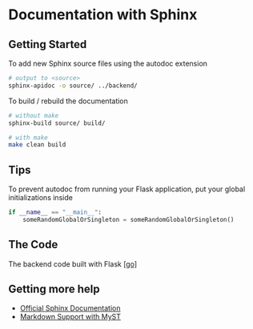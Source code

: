 # Documentation with Sphinx

## Getting Started
To add new Sphinx source files using the autodoc extension
```bash
# output to <source>
sphinx-apidoc -o source/ ../backend/
```

To build / rebuild the documentation
```bash
# without make
sphinx-build source/ build/

# with make
make clean build
```

## Tips
To prevent autodoc from running your Flask application, put
your global initializations inside
```python
if __name__ == "__main__":
    someRandomGlobalOrSingleton = someRandomGlobalOrSingleton()
```

## The Code
The backend code built with Flask [[go]](./backend/README.md)

## Getting more help
- [Official Sphinx Documentation](https://www.sphinx-doc.org/en/master/contents.html)
- [Markdown Support with MyST](https://myst-parser.readthedocs.io/en/latest/sphinx/intro.html#)

